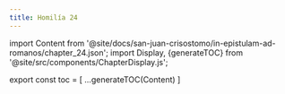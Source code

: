 ```yaml
---
title: Homilía 24
---
```


import Content from '@site/docs/san-juan-crisostomo/in-epistulam-ad-romanos/chapter_24.json';
import Display, {generateTOC} from '@site/src/components/ChapterDisplay.js';

<Display data={Content} />

export const toc = [
  ...generateTOC(Content)
]
